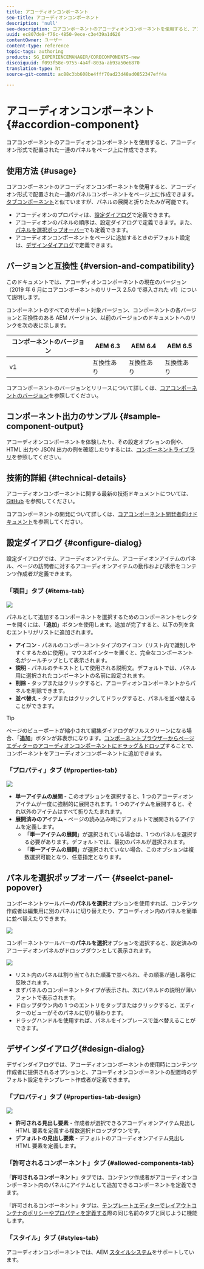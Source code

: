 ```yaml
---
title: アコーディオンコンポーネント
seo-title: アコーディオンコンポーネント
description: 'null'
seo-description: コアコンポーネントのアコーディオンコンポーネントを使用すると、アコーディオン形式で配置された一連のパネルをページ上に作成できます。
uuid: ec807de9-f76c-4850-9ece-c3e439a1d626
contentOwner: ユーザー
content-type: reference
topic-tags: authoring
products: SG_EXPERIENCEMANAGER/CORECOMPONENTS-new
discoiquuid: f093f58e-9755-4a4f-803a-ab93a50e6870
translation-type: ht
source-git-commit: ac88c3bb608be4fff70ad23d48ad0852347eff4a

---
```



# アコーディオンコンポーネント{#accordion-component}

コアコンポーネントのアコーディオンコンポーネントを使用すると、アコーディオン形式で配置された一連のパネルをページ上に作成できます。

## 使用方法 {#usage}

コアコンポーネントのアコーディオンコンポーネントを使用すると、アコーディオン形式で配置された一連のパネルコンポーネントをページ上に作成できます。[タブコンポーネント](tabs.md)と似ていますが、パネルの展開と折りたたみが可能です。

* アコーディオンのプロパティは、[設定ダイアログ](#configure-dialog)で定義できます。
* アコーディオンのパネルの順序は、設定ダイアログで定義できます。また、[パネルを選択ポップオーバー](#select-planel.md)でも定義できます。
* アコーディオンコンポーネントをページに追加するときのデフォルト設定は、[デザインダイアログ](#design-dialog)で定義できます。

## バージョンと互換性 {#version-and-compatibility}

このドキュメントでは、アコーディオンコンポーネントの現在のバージョン（2019 年 6 月にコアコンポーネントのリリース 2.5.0 で導入された v1）について説明します。

コンポーネントのすべてのサポート対象バージョン、コンポーネントの各バージョンと互換性のある AEM バージョン、以前のバージョンのドキュメントへのリンクを次の表に示します。

| コンポーネントのバージョン | AEM 6.3 | AEM 6.4 | AEM 6.5 |
|--- |--- |--- |---|
| v1 | 互換性あり | 互換性あり | 互換性あり |

コアコンポーネントのバージョンとリリースについて詳しくは、[コアコンポーネントのバージョン](versions.md)を参照してください。

## コンポーネント出力のサンプル {#sample-component-output}

アコーディオンコンポーネントを体験したり、その設定オプションの例や、HTML 出力や JSON 出力の例を確認したりするには、[コンポーネントライブラリ](http://opensource.adobe.com/aem-core-wcm-components/library/accordion.html)を参照してください。

## 技術的詳細 {#technical-details}

アコーディオンコンポーネントに関する最新の技術ドキュメントについては、[GitHub](https://github.com/adobe/aem-core-wcm-components/tree/master/content/src/content/jcr_root/apps/core/wcm/components/accordion/v1/accordion) を参照してください。

コアコンポーネントの開発について詳しくは、[コアコンポーネント開発者向けドキュメント](developing.md)を参照してください。

## 設定ダイアログ {#configure-dialog}

設定ダイアログでは、アコーディオンアイテム、アコーディオンアイテムのパネル、ページの訪問者に対するアコーディオンアイテムの動作および表示をコンテンツ作成者が定義できます。

### 「項目」タブ {#items-tab}

![](assets/screen-shot-2019-06-21-08.26.38.png)

パネルとして追加するコンポーネントを選択するためのコンポーネントセレクターを開くには、「**追加**」ボタンを使用します。追加が完了すると、以下の列を含むエントリがリストに追加されます。

* **アイコン** - パネルのコンポーネントタイプのアイコン（リスト内で識別しやすくするために使用）。マウスポインターを置くと、完全なコンポーネント名がツールチップとして表示されます。
* **説明** - パネルのテキストとして使用される説明文。デフォルトでは、パネル用に選択されたコンポーネントの名前に設定されます。
* **削除** - タップまたはクリックすると、アコーディオンコンポーネントからパネルを削除できます。
* **並べ替え** - タップまたはクリックしてドラッグすると、パネルを並べ替えることができます。

>[!TIP]
>
>ページのビューポートが縮小されて編集ダイアログがフルスクリーンになる場合、「**追加**」ボタンが非表示になります。[コンポーネントブラウザーからページエディターのアコーディオンコンポーネントにドラッグ＆ドロップ](https://helpx.adobe.com/jp/experience-manager/6-5/sites/authoring/using/editing-content.html#InsertingaComponent)することで、コンポーネントをアコーディオンコンポーネントに追加できます。

### 「プロパティ」タブ {#properties-tab}

![](assets/screen-shot-2019-06-21-08.26.53.png)

* **単一アイテムの展開** - このオプションを選択すると、1 つのアコーディオンアイテムが一度に強制的に展開されます。1 つのアイテムを展開すると、それ以外のアイテムはすべて折りたたまれます。
* **展開済みのアイテム** - ページの読み込み時にデフォルトで展開されるアイテムを定義します。
   * 「**単一アイテムの展開**」が選択されている場合は、1 つのパネルを選択する必要があります。デフォルトでは、最初のパネルが選択されます。
   * 「**単一アイテムの展開**」が選択されていない場合、このオプションは複数選択可能となり、任意指定となります。

## パネルを選択ポップオーバー {#seelct-panel-popover}

コンポーネントツールバーの&#x200B;**パネルを選択**&#x200B;オプションを使用すれば、コンテンツ作成者は編集用に別のパネルに切り替えたり、アコーディオン内のパネルを簡単に並べ替えたりできます。

![](assets/screen-shot-2019-06-21-08.49.36.png)

コンポーネントツールバーの&#x200B;**パネルを選択**&#x200B;オプションを選択すると、設定済みのアコーディオンパネルがドロップダウンとして表示されます。

![](assets/screen-shot-2019-06-21-08.52.14.png)

* リスト内のパネルは割り当てられた順番で並べられ、その順番が通し番号に反映されます。
* まずパネルのコンポーネントタイプが表示され、次にパネルドの説明が薄いフォントで表示されます。
* ドロップダウン内の 1 つのエントリをタップまたはクリックすると、エディターのビューがそのパネルに切り替わります。
* ドラッグハンドルを使用すれば、パネルをインプレースで並べ替えることができます。

## デザインダイアログ{#design-dialog}

デザインダイアログでは、アコーディオンコンポーネントの使用時にコンテンツ作成者に提供されるオプションと、アコーディオンコンポーネントの配置時のデフォルト設定をテンプレート作成者が定義できます。

### 「プロパティ」タブ {#properties-tab-design}

![](assets/screen-shot-2019-06-21-08.58.11.png)

* **許可される見出し要素** - 作成者が選択できるアコーディオンアイテム見出し HTML 要素を定義する複数選択ドロップダウンです。
* **デフォルトの見出し要素** - デフォルトのアコーディオンアイテム見出し HTML 要素を定義します。

### 「許可されるコンポーネント」タブ {#allowed-components-tab}

「**許可されるコンポーネント**」タブでは、コンテンツ作成者がアコーディオンコンポーネント内のパネルにアイテムとして追加できるコンポーネントを定義できます。

「許可されるコンポーネント」タブは、[テンプレートエディターでレイアウトコンテナのポリシーやプロパティを定義する](https://helpx.adobe.com/jp/experience-manager/6-5/sites/authoring/using/templates.html)際の同じ名前のタブと同じように機能します。

### 「スタイル」タブ {#styles-tab}

アコーディオンコンポーネントでは、AEM [スタイルシステム](authoring.md#component-styling)をサポートしています。
